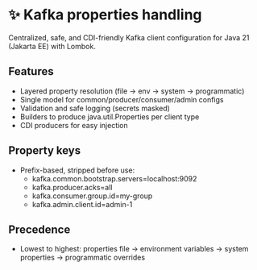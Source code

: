 # ✨ Kafka properties handling

Centralized, safe, and CDI-friendly Kafka client configuration for Java 21 (Jakarta EE) with Lombok.

## Features
- Layered property resolution (file → env → system → programmatic)
- Single model for common/producer/consumer/admin configs
- Validation and safe logging (secrets masked)
- Builders to produce java.util.Properties per client type
- CDI producers for easy injection

## Property keys
- Prefix-based, stripped before use:
  - kafka.common.bootstrap.servers=localhost:9092
  - kafka.producer.acks=all
  - kafka.consumer.group.id=my-group
  - kafka.admin.client.id=admin-1

## Precedence
- Lowest to highest: properties file → environment variables → system properties → programmatic overrides

